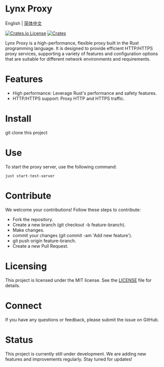 # Lynx Proxy

English | [简体中文](README.zh-CN.md)

[![Crates.io License](https://img.shields.io/crates/l/lynx-core)](./LICENSE)
[![Crates](https://img.shields.io/crates/v/lynx-core.svg)](https://crates.io/crates/lynx-core)

Lynx Proxy is a high-performance, flexible proxy built in the Rust programming language. It is designed to provide efficient HTTP/HTTPS proxy services, supporting a variety of features and configuration options that are suitable for different network environments and requirements.

# Features

- High performance: Leverage Rust's performance and safety features.
- HTTP/HTTPS support: Proxy HTTP and HTTPS traffic.

# Install

git clone this project

# Use

To start the proxy server, use the following command:

```
just start-test-server
```

# Contribute

We welcome your contributions! Follow these steps to contribute:

- Fork the repository.
- Create a new branch (git checkout -b feature-branch).
- Make changes.
- commit your changes (git commit -am 'Add new feature').
- git push origin feature-branch.
- Create a new Pull Request.

# Licensing

This project is licensed under the MIT license. See the [LICENSE](LICENSE) file for details.

# Connect

If you have any questions or feedback, please submit the issue on GitHub.

# Status

This project is currently still under development. We are adding new features and improvements regularly. Stay tuned for updates!
 